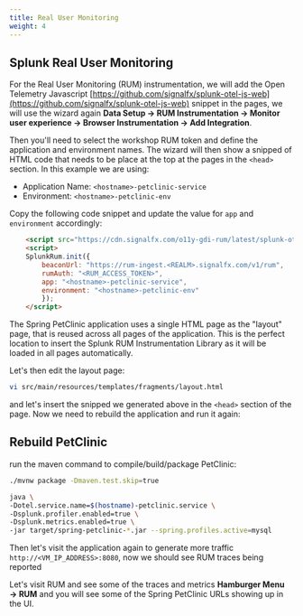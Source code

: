 ```yaml
---
title: Real User Monitoring
weight: 4
---
```


## Splunk Real User Monitoring

For the Real User Monitoring (RUM) instrumentation, we will add the Open Telemetry Javascript [https://github.com/signalfx/splunk-otel-js-web](https://github.com/signalfx/splunk-otel-js-web) snippet in the pages, we will use the wizard again **Data Setup → RUM Instrumentation → Monitor user experience → Browser Instrumentation → Add Integration**.

Then you'll need to select the workshop RUM token and define the application and environment names. The wizard will then show a snipped of HTML code that needs to be place at the top at the pages in the `<head>` section. In this example we are using:

- Application Name: `<hostname>-petclinic-service`
- Environment: `<hostname>-petclinic-env`

Copy the following code snippet and update the value for `app` and `environment` accordingly:

```html
    <script src="https://cdn.signalfx.com/o11y-gdi-rum/latest/splunk-otel-web.js" crossorigin="anonymous"></script>
    <script>
    SplunkRum.init({
        beaconUrl: "https://rum-ingest.<REALM>.signalfx.com/v1/rum",
        rumAuth: "<RUM_ACCESS_TOKEN>",
        app: "<hostname>-petclinic-service",
        environment: "<hostname>-petclinic-env"
        });
    </script>
```

The Spring PetClinic application uses a single HTML page as the "layout" page, that is reused across all pages of the application. This is the perfect location to insert the Splunk RUM Instrumentation Library as it will be loaded in all pages automatically.

Let's then edit the layout page:

```bash
vi src/main/resources/templates/fragments/layout.html
```

and let's insert the snipped we generated above in the `<head>` section of the page. Now we need to rebuild the application and run it again:

## Rebuild PetClinic

run the maven command to compile/build/package PetClinic:

```bash
./mvnw package -Dmaven.test.skip=true
```

```bash
java \
-Dotel.service.name=$(hostname)-petclinic.service \
-Dsplunk.profiler.enabled=true \
-Dsplunk.metrics.enabled=true \
-jar target/spring-petclinic-*.jar --spring.profiles.active=mysql
```

Then let's visit the application again to generate more traffic `http://<VM_IP_ADDRESS>:8080`, now we should see RUM traces being reported

Let's visit RUM and see some of the traces and metrics **Hamburger Menu → RUM** and you will see some of the Spring PetClinic URLs showing up in the UI.
